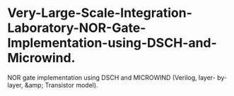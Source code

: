 # Very-Large-Scale-Integration-Laboratory-NOR-Gate-Implementation-using-DSCH-and-Microwind.
NOR gate implementation using DSCH and MICROWIND (Verilog, layer- by-layer, &amp;amp; Transistor model).
